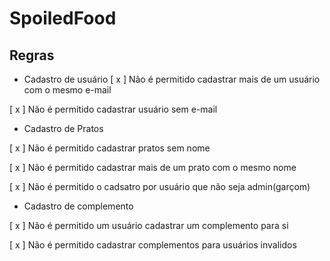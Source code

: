 # SpoiledFood

## Regras

- Cadastro de usuário
 [ x ] Não é permitido cadastrar mais de um usuário com o mesmo e-mail

 [ x ] Não é permitido cadastrar usuário sem e-mail

- Cadastro de Pratos

[ x ] Não é permitido cadastrar pratos sem nome

[ x ] Não é permitido cadastrar mais de um prato com o mesmo nome

[ x ] Não é permitido o cadsatro por usuário que não seja admin(garçom)

- Cadastro de complemento

[ x ] Não é permitido um usuário cadastrar um complemento para si

[ x ] Não é permitido cadastrar complementos para usuários invalidos
